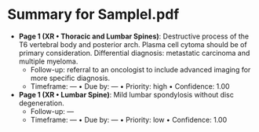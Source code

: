 # Summary for SampleI.pdf

- **Page 1 (XR • Thoracic and Lumbar Spines)**: Destructive process of the T6 vertebral body and posterior arch. Plasma cell cytoma should be of primary consideration. Differential diagnosis: metastatic carcinoma and multiple myeloma.
  - Follow-up: referral to an oncologist to include advanced imaging for more specific diagnosis.
  - Timeframe: —  •  Due by: —  •  Priority: high  •  Confidence: 1.00
- **Page 1 (XR • Lumbar Spine)**: Mild lumbar spondylosis without disc degeneration.
  - Follow-up: —
  - Timeframe: —  •  Due by: —  •  Priority: low  •  Confidence: 1.00